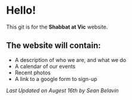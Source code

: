 # **Hello!** 
 This git is for the **Shabbat at Vic** website. 

##  The website will contain:  
 - A description of who we are, and what we do
 - A calendar of our events
 - Recent photos
 - A link to a google form to sign-up



_Last Updated on Augest 16th by Sean Belavin_
